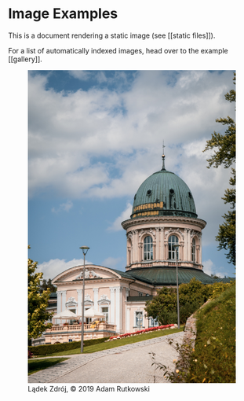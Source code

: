 # Image Examples

This is a document rendering a static image (see [[static files]]).

For a list of automatically indexed images, head over to the example [[gallery]].

<figure>
<img src="01.jpg"/>
<figcaption>Lądek Zdrój, &copy; 2019 Adam Rutkowski</figcaption>
</figure>

